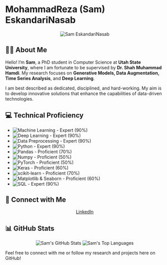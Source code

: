 # MohammadReza (Sam) EskandariNasab

<p align="center">
  <img src="https://github.com/samresume/samresume/blob/main/wallpaper.jpg" alt="Sam EskandariNasab">
</p>

## 👨‍🎓 About Me
Hello! I’m **Sam**, a PhD student in Computer Science at **Utah State University**, where I am fortunate to be supervised by **Dr. Shah Muhammad Hamdi**. My research focuses on **Generative Models, Data Augmentation, Time Series Analysis**, and **Deep Learning**.

I am best described as dedicated, disciplined, and hard-working. My aim is to develop innovative solutions that enhance the capabilities of data-driven technologies.

## 💻 Technical Proficiency
- ![Machine Learning](https://img.shields.io/badge/Machine_Learning-Expert-blue) - Expert (90%)
- ![Deep Learning](https://img.shields.io/badge/Deep_Learning-Expert-blue) - Expert (90%)
- ![Data Preprocessing](https://img.shields.io/badge/Data_Preprocessing-Expert-blue) - Expert (90%)
- ![Python](https://img.shields.io/badge/Python-Expert-blue) - Expert (90%)
- ![Pandas](https://img.shields.io/badge/Pandas-Proficient-blue) - Proficient (70%)
- ![Numpy](https://img.shields.io/badge/Numpy-Proficient-blue) - Proficient (50%)
- ![PyTorch](https://img.shields.io/badge/PyTorch-Proficient-blue) - Proficient (50%)
- ![Keras](https://img.shields.io/badge/Keras-Proficient-blue) - Proficient (60%)
- ![scikit-learn](https://img.shields.io/badge/scikit_learn-Proficient-blue) - Proficient (70%)
- ![Matplotlib & Seaborn](https://img.shields.io/badge/Matplotlib_%26_Seaborn-Proficient-blue) - Proficient (60%)
- ![SQL](https://img.shields.io/badge/SQL-Expert-blue) - Expert (90%)

## 🔗 Connect with Me
<p align="center">
  <a href="https://linkedin.com/in/samresume">LinkedIn</a>
</p>

## 📊 GitHub Stats
<p align="center">
  <img src="https://github-readme-stats.vercel.app/api?username=samresume&show_icons=true&theme=tokyonight" alt="Sam's GitHub Stats">
  <img src="https://github-readme-stats.vercel.app/api/top-langs/?username=samresume&layout=compact&theme=tokyonight" alt="Sam's Top Languages">
</p>

Feel free to connect with me or follow my research and projects here on GitHub!
